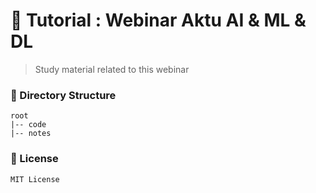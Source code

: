 # 📕 Tutorial : Webinar Aktu AI & ML & DL

> Study material related to this webinar

### 📁 Directory Structure

```
root
|-- code
|-- notes
```

### 🔑 License

```
MIT License
```